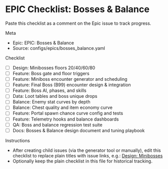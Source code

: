 # EPIC Checklist: Bosses & Balance

Paste this checklist as a comment on the Epic issue to track progress.

Meta
- Epic: EPIC: Bosses & Balance
- Source: configs/epics/bosses_balance.yaml

Checklist
- [ ] Design: Minibosses floors 20/40/60/80
- [ ] Feature: Boss gate and floor triggers
- [ ] Feature: Miniboss encounter generator and scheduling
- [ ] Feature: Final Boss (B99) encounter design & integration
- [ ] Feature: Boss AI, phases, and skills
- [ ] Data: Loot tables and boss unique drops
- [ ] Balance: Enemy stat curves by depth
- [ ] Balance: Chest quality and item economy curve
- [ ] Feature: Portal spawn chance curve config and tests
- [ ] Feature: Telemetry hooks and balance dashboards
- [ ] QA: Boss and balance regression test suite
- [ ] Docs: Bosses & Balance design document and tuning playbook

Instructions
- After creating child issues (via the generator tool or manually), edit this checklist to replace plain titles with issue links, e.g.: [Design: Minibosses](https://github.com/<owner>/<repo>/issues/<id>)
- Optionally keep the plain checklist in this file for historical tracking.

